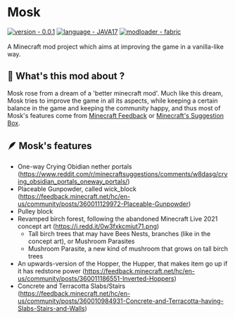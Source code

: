 # Mosk
[![version - 0.0.1](https://img.shields.io/badge/version-0.0.1-blue)]()
[![language - JAVA17](https://img.shields.io/badge/language-JAVA17-orange)]()
[![modloader - fabric](https://img.shields.io/badge/modloader-fabric-informational)]()\
&nbsp;\
A Minecraft mod project which aims at improving the game in a vanilla-like way.

## 🤔 What's this mod about ?
Mosk rose from a dream of a 'better minecraft mod'. Much like this dream, Mosk tries to improve the game in all its aspects, while keeping a certain balance in the game and keeping the community happy, and thus most of Mosk's features come from [Minecraft Feedback](https://feedback.minecraft.net/hc/en-us) or [Minecraft's Suggestion Box](https://www.reddit.com/r/minecraftsuggestions/).

## 🪶 Mosk's features
- One-way Crying Obidian nether portals (https://www.reddit.com/r/minecraftsuggestions/comments/w8dasg/crying_obsidian_portals_oneway_portals/)
- Placeable Gunpowder, called wick_block (https://feedback.minecraft.net/hc/en-us/community/posts/360011129972-Placeable-Gunpowder)
- Pulley block
- Revamped birch forest, following the abandoned Minecraft Live 2021 concept art (https://i.redd.it/0w3fxkcmiut71.png)
  - Tall birch trees that may have Bees Nests, branches (like in the concept art), or Mushroom Parasites
  - Mushroom Parasite, a new kind of mushroom that grows on tall birch trees
- An upwards-version of the Hopper, the Hupper, that makes item go up if it has redstone power (https://feedback.minecraft.net/hc/en-us/community/posts/360011186551-Inverted-Hoppers)
- Concrete and Terracotta Slabs/Stairs (https://feedback.minecraft.net/hc/en-us/community/posts/360010984931-Concrete-and-Terracotta-having-Slabs-Stairs-and-Walls)

